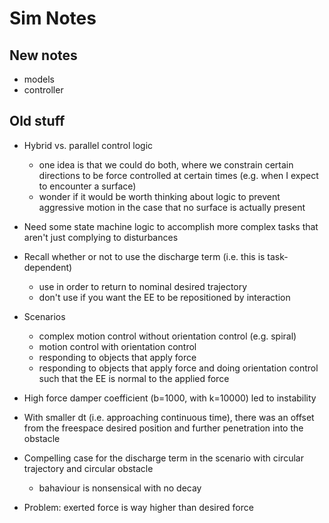 # Sim Notes

## New notes
* models
* controller


## Old stuff
* Hybrid vs. parallel control logic
  - one idea is that we could do both, where we constrain certain directions to
    be force controlled at certain times (e.g. when I expect to encounter a
    surface)
  - wonder if it would be worth thinking about logic to prevent aggressive
    motion in the case that no surface is actually present
* Need some state machine logic to accomplish more complex tasks that aren't
  just complying to disturbances

* Recall whether or not to use the discharge term (i.e. this is task-dependent)
  - use in order to return to nominal desired trajectory
  - don't use if you want the EE to be repositioned by interaction

* Scenarios
  - complex motion control without orientation control (e.g. spiral)
  - motion control with orientation control
  - responding to objects that apply force
  - responding to objects that apply force and doing orientation control such
    that the EE is normal to the applied force

* High force damper coefficient (b=1000, with k=10000) led to instability
* With smaller dt (i.e. approaching continuous time), there was an offset from
  the freespace desired position and further penetration into the obstacle
* Compelling case for the discharge term in the scenario with circular
  trajectory and circular obstacle
  - bahaviour is nonsensical with no decay

* Problem: exerted force is way higher than desired force
